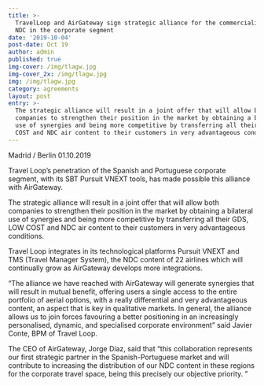 ```yaml
---
title: >-
  TravelLoop and AirGateway sign strategic alliance for the commercialisation of
  NDC in the corporate segment
date: '2019-10-04'
post-date: Oct 19
author: admin
published: true
img-cover: /img/tlagw.jpg
img-cover_2x: /img/tlagw.jpg
img: /img/tlagw.jpg
category: agreements
layout: post
entry: >-
  The strategic alliance will result in a joint offer that will allow both
  companies to strengthen their position in the market by obtaining a bilateral
  use of synergies and being more competitive by transferring all their GDS, LOW
  COST and NDC air content to their customers in very advantageous conditions.
---
```

Madrid / Berlin 01.10.2019

Travel Loop’s penetration of the Spanish and Portuguese corporate segment, with its SBT Pursuit VNEXT tools, has made possible this alliance with AirGateway.

The strategic alliance will result in a joint offer that will allow both companies to strengthen their position in the market by obtaining a bilateral use of synergies and being more competitive by transferring all their GDS, LOW COST and NDC air content to their customers in very advantageous conditions.

Travel Loop integrates in its technological platforms Pursuit VNEXT and TMS (Travel Manager System), the NDC content of 22 airlines which will continually grow as AirGateway develops more integrations.

“The alliance we have reached with AirGateway will generate synergies that will result in mutual benefit, offering users a single access to the entire portfolio of aerial options, with a really differential and very advantageous content, an aspect that is key in qualitative markets. In general, the alliance allows us to join forces favouring a better positioning in an increasingly personalised, dynamic, and specialised corporate environment” said Javier Conte, BPM of Travel Loop.

The CEO of AirGateway, Jorge Díaz, said that “this collaboration represents our first strategic partner in the Spanish-Portuguese market and will contribute to increasing the distribution of our NDC content in these regions for the corporate travel space, being this precisely our objective priority. ”

